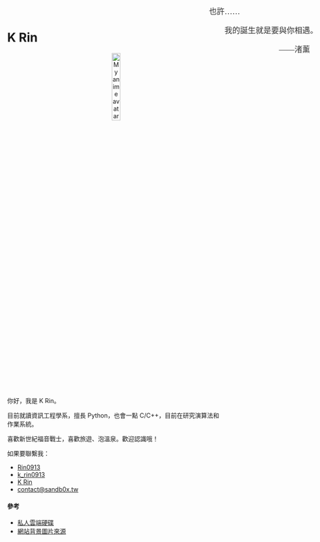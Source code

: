 # K Rin

<div style="text-align: center;">
    <img class="small-img" src="/s/shinji.jpg" alt="My anime avatar shin-chan(shinji ikari)">
</div>

你好，我是 K Rin。

<div class="top-right-text">
    <p>也許……<p>
    <p class="text-padding1">我的誕生就是要與你相遇。<p>
    <p class="text-padding2">——渚薰</p>
</div>

目前就讀資訊工程學系，擅長 Python，也會一點 C/C++，目前在研究演算法和作業系統。

喜歡新世紀福音戰士，喜歡旅遊、泡溫泉。歡迎認識哦！

如果要聯繫我：
- [<i class="fa-brands fa-github"></i> Rin0913](https://github.com/Rin0913)
- [<i class="fa-brands fa-telegram"></i> k_rin0913](https://t.me/k_rin0913)
- [<i class="fa-brands fa-facebook"></i> K Rin](https://www.facebook.com/profile.php?id=61565613403764)
- [<i class="fa-solid fa-envelope"></i> contact@sandb0x.tw](mailto:contact@sandb0x.tw)

#### 參考

- [私人雲端硬碟 <i class="fa-solid fa-download"></i>](/drive/)
- [網站背景圖片來源](https://www.zerochan.net/3483232)

<!-- 以下為一些外部引用以及設定 -->

<link rel="preconnect" href="https://fonts.googleapis.com">
<link rel="preconnect" href="https://fonts.gstatic.com" crossorigin>
<link href="https://fonts.googleapis.com/css2?family=Zen+Old+Mincho:wght@400;500;600;700;900&display=swap" rel="stylesheet">

<style>

.top-right-text {
    font-family: "Zen Old Mincho", serif;
    font-weight: 500;
    position: absolute;
    top: 0;
    right: 0;
    font-size: 18px;
    color: #333;
    padding: 13px 13px;
}

.text-padding1 {
    padding-left: 2em;
}

.text-padding2 {
    padding-left: 9em;
}

.small-img {
    width: 20%;
}

</style>
